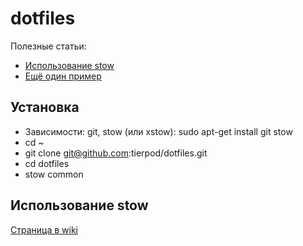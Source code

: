 # dotfiles
Полезные статьи:
 * [Использование stow](http://taihen.org/managing-dotfiles-with-gnu-stow/)
 * [Ещё один пример](http://kianmeng.org/blog/2014/03/08/using-gnu-stow-to-manage-your-dotfiles/)

## Установка
 * Зависимости: git, stow (или xstow): sudo apt-get install git stow
 * cd ~
 * git clone git@github.com:tierpod/dotfiles.git
 * cd dotfiles
 * stow common

## Использование stow
[Страница в wiki](/dotfiles/wiki/stow)
